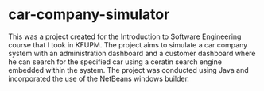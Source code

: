 # car-company-simulator
This was a project created for the Introduction to Software Engineering course that I took in KFUPM. The project aims to simulate a car company system with an administration dashboard and a customer dashboard where he can search for the specified car using a ceratin search engine embedded within the system. The project was conducted using Java and incorporated the use of the NetBeans windows builder.
